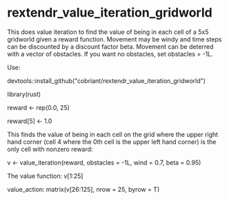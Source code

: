# rextendr_value_iteration_gridworld

This does value iteration to find the value of being in each cell of a 5x5 gridworld given a reward function. Movement may be windy and time steps can be discounted by a discount factor beta. Movement can be deterred with a vector of obstacles. If you want no obstacles, set obstacles = -1L.

Use:

devtools::install_github("cobriant/rextendr_value_iteration_gridworld")

library(rust)

reward <- rep(0.0, 25)

reward[5] <- 1.0

This finds the value of being in each cell on the grid where the upper right hand corner (cell 4 where the 0th cell is the upper left hand corner) is the only cell with nonzero reward:

v <- value_iteration(reward, obstacles = -1L, wind = 0.7, beta = 0.95)

The value function:
v[1:25]

value_action:
matrix(v[26:125], nrow = 25, byrow = T)
